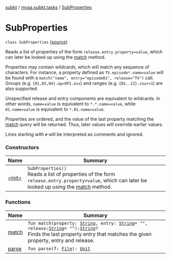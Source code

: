 [subkt](../../index.md) / [myaa.subkt.tasks](../index.md) / [SubProperties](./index.md)

# SubProperties

`class SubProperties` [(source)](https://github.com/Myaamori/SubKt/blob/0.1.10/src/main/kotlin/myaa/subkt/tasks/plugin.kt#L57)

Reads a list of properties of the form `release.entry.property=value`, which can
later be looked up using the [match](match.md) method.

Properties may contain wildcards, which will match any sequence of characters.
For instance, a property defined as `TV.episode*.name=value` will be found
with a `match("name", entry="episode01", release="TV")` call.
Groups (e.g. `{01,03,04}.op=OP1.ass`) and ranges (e.g. `{01..12}.cour=1`) are also supported.

Unspecified release and entry components are equivalent to wildcards.
In other words, `name=value` is equivalent to `*.*.name=value`, while
`01.name=value` is equivalent to `*.01.name=value`.

Properties are ordered, and the value of the last property matching the
[match](match.md) query will be returned. Thus, later values will override earlier values.

Lines starting with `#` will be interpreted as comments and ignored.

### Constructors

| Name | Summary |
|---|---|
| [&lt;init&gt;](-init-.md) | `SubProperties()`<br>Reads a list of properties of the form `release.entry.property=value`, which can later be looked up using the [match](match.md) method. |

### Functions

| Name | Summary |
|---|---|
| [match](match.md) | `fun match(property: `[`String`](https://kotlinlang.org/api/latest/jvm/stdlib/kotlin/-string/index.html)`, entry: `[`String`](https://kotlinlang.org/api/latest/jvm/stdlib/kotlin/-string/index.html)` = "", release: `[`String`](https://kotlinlang.org/api/latest/jvm/stdlib/kotlin/-string/index.html)` = ""): `[`String`](https://kotlinlang.org/api/latest/jvm/stdlib/kotlin/-string/index.html)`?`<br>Finds the last property entry that matches the given property, entry and release. |
| [parse](parse.md) | `fun parse(f: `[`File`](https://docs.oracle.com/javase/9/docs/api/java/io/File.html)`): `[`Unit`](https://kotlinlang.org/api/latest/jvm/stdlib/kotlin/-unit/index.html) |
